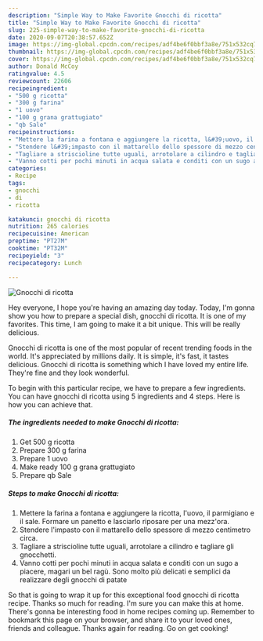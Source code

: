 ```yaml
---
description: "Simple Way to Make Favorite Gnocchi di ricotta"
title: "Simple Way to Make Favorite Gnocchi di ricotta"
slug: 225-simple-way-to-make-favorite-gnocchi-di-ricotta
date: 2020-09-07T20:38:57.652Z
image: https://img-global.cpcdn.com/recipes/adf4be6f0bbf3a8e/751x532cq70/gnocchi-di-ricotta-recipe-main-photo.jpg
thumbnail: https://img-global.cpcdn.com/recipes/adf4be6f0bbf3a8e/751x532cq70/gnocchi-di-ricotta-recipe-main-photo.jpg
cover: https://img-global.cpcdn.com/recipes/adf4be6f0bbf3a8e/751x532cq70/gnocchi-di-ricotta-recipe-main-photo.jpg
author: Donald McCoy
ratingvalue: 4.5
reviewcount: 22606
recipeingredient:
- "500 g ricotta"
- "300 g farina"
- "1 uovo"
- "100 g grana grattugiato"
- "qb Sale"
recipeinstructions:
- "Mettere la farina a fontana e aggiungere la ricotta, l&#39;uovo, il parmigiano e il sale. Formare un panetto e lasciarlo riposare per una mezz&#39;ora."
- "Stendere l&#39;impasto con il mattarello dello spessore di mezzo centimetro circa."
- "Tagliare a striscioline tutte uguali, arrotolare a cilindro e tagliare gli gnocchetti."
- "Vanno cotti per pochi minuti in acqua salata e conditi con un sugo a piacere, magari un bel ragù. Sono molto più delicati e semplici da realizzare degli gnocchi di patate"
categories:
- Recipe
tags:
- gnocchi
- di
- ricotta

katakunci: gnocchi di ricotta 
nutrition: 265 calories
recipecuisine: American
preptime: "PT27M"
cooktime: "PT32M"
recipeyield: "3"
recipecategory: Lunch

---
```



![Gnocchi di ricotta](https://img-global.cpcdn.com/recipes/adf4be6f0bbf3a8e/751x532cq70/gnocchi-di-ricotta-recipe-main-photo.jpg)

Hey everyone, I hope you're having an amazing day today. Today, I'm gonna show you how to prepare a special dish, gnocchi di ricotta. It is one of my favorites. This time, I am going to make it a bit unique. This will be really delicious.



Gnocchi di ricotta is one of the most popular of recent trending foods in the world. It's appreciated by millions daily. It is simple, it's fast, it tastes delicious. Gnocchi di ricotta is something which I have loved my entire life. They're fine and they look wonderful.


To begin with this particular recipe, we have to prepare a few ingredients. You can have gnocchi di ricotta using 5 ingredients and 4 steps. Here is how you can achieve that.

<!--inarticleads1-->

##### The ingredients needed to make Gnocchi di ricotta:

1. Get 500 g ricotta
1. Prepare 300 g farina
1. Prepare 1 uovo
1. Make ready 100 g grana grattugiato
1. Prepare qb Sale




<!--inarticleads2-->

##### Steps to make Gnocchi di ricotta:

1. Mettere la farina a fontana e aggiungere la ricotta, l&#39;uovo, il parmigiano e il sale. Formare un panetto e lasciarlo riposare per una mezz&#39;ora.
1. Stendere l&#39;impasto con il mattarello dello spessore di mezzo centimetro circa.
1. Tagliare a striscioline tutte uguali, arrotolare a cilindro e tagliare gli gnocchetti.
1. Vanno cotti per pochi minuti in acqua salata e conditi con un sugo a piacere, magari un bel ragù. Sono molto più delicati e semplici da realizzare degli gnocchi di patate




So that is going to wrap it up for this exceptional food gnocchi di ricotta recipe. Thanks so much for reading. I'm sure you can make this at home. There's gonna be interesting food in home recipes coming up. Remember to bookmark this page on your browser, and share it to your loved ones, friends and colleague. Thanks again for reading. Go on get cooking!
